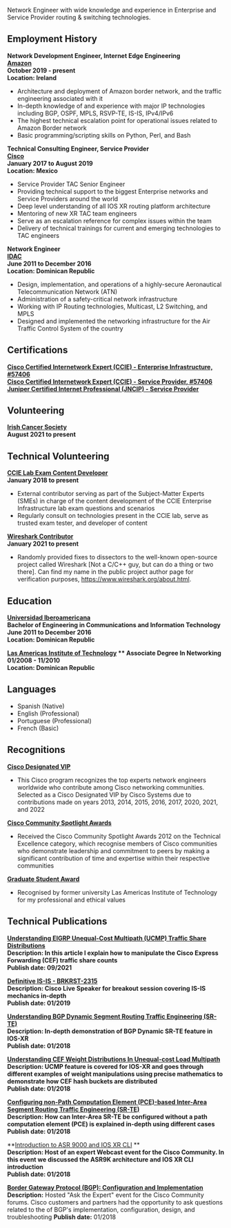 Network Engineer with wide knowledge and experience in Enterprise and Service Provider routing & switching technologies.

## Employment History

**Network Development Engineer, Internet Edge Engineering**\
**[Amazon](https://aws.amazon.com/)**\
**October 2019 - present**\
**Location: Ireland**

* Architecture and deployment of Amazon border network, and the traffic engineering associated with it
* In-depth knowledge of and experience with major IP technologies including BGP, OSPF, MPLS, RSVP-TE, IS-IS, IPv4/IPv6
* The highest technical escalation point for operational issues related to Amazon Border network
* Basic programming/scripting skills on Python, Perl, and Bash

**Technical Consulting Engineer, Service Provider**\
**[Cisco](cisco.com/)**\
**January 2017 to August 2019**\
**Location: Mexico**

* Service Provider TAC Senior Engineer
* Providing technical support to the biggest Enterprise networks and Service Providers around the world
* Deep level understanding of all IOS XR routing platform architecture
* Mentoring of new XR TAC team engineers
* Serve as an escalation reference for complex issues within the team
* Delivery of technical trainings for current and emerging technologies to TAC engineers

**Network Engineer**\
**[IDAC](https://www.idac.gob.do/)**\
**June 2011 to December 2016**\
**Location: Dominican Republic**

* Design, implementation, and operations of a highly-secure Aeronautical Telecommunication Network (ATN)
* Administration of a safety-critical network infrastructure
* Working with IP Routing technologies, Multicast, L2 Switching, and MPLS
* Designed and implemented the networking infrastructure for the Air Traffic Control System of the country

## Certifications

**[Cisco Certified Internetwork Expert (CCIE) - Enterprise Infrastructure, #57406](https://www.cisco.com/c/en/us/training-events/training-certifications/certifications/expert.html)**\
**[Cisco Certified Internetwork Expert (CCIE) - Service Provider, #57406](https://www.cisco.com/c/en/us/training-events/training-certifications/certifications/expert.html)**\
**[Juniper Certified Internet Professional (JNCIP) - Service Provider](https://www.juniper.net/us/en/training/certification/tracks/service-provider-routing-switching/jncip-sp.html)**

## Volunteering

**[Irish Cancer Society](https://https://www.cancer.ie/)**\
**August 2021 to present**

## Technical Volunteering

**[CCIE Lab Exam Content Developer](https://learningnetwork.cisco.com/s/article/sme-recruitment-program-overview/)**\
**January 2018 to present**
* External contributor serving as part of the Subject-Matter Experts (SMEs) in charge of the content development of the CCIE Enterprise Infrastructure lab exam questions and scenarios
* Regularly consult on technologies present in the CCIE lab, serve as trusted exam tester, and developer of content

**[Wireshark Contributor](https://www.wireshark.org/about.html/)**\
**January 2021 to present**
* Randomly provided fixes to dissectors to the well-known open-source project called Wireshark [Not a C/C++ guy, but can do a thing or two there]. Can find my name in the public project author page for verification purposes, https://www.wireshark.org/about.html.

## Education

**[Universidad Iberoamericana](https://www.unibe.edu.do/)**\
**Bachelor of Engineering in Communications and Information Technology**\
**June 2011 to December 2016**\
**Location: Dominican Republic**

**[Las Americas Institute of Technology](https://itla.edu.do/) 
** Associate Degree In Networking**\
**01/2008 - 11/2010**\
**Location: Dominican Republic**

## Languages
* Spanish (Native)
* English (Professional)
* Portuguese (Professional)
* French (Basic)

## Recognitions

**[Cisco Designated VIP](https://www.cisco.com/c/en/us/support/web/communities/vip.html)**
* This Cisco program recognizes the top experts network engineers worldwide who contribute among Cisco networking communities. Selected as a Cisco Designated VIP by Cisco Systems due to contributions made on years 2013, 2014, 2015, 2016, 2017, 2020, 2021, and 2022

**[Cisco Community Spotlight Awards](https://learningnetwork.cisco.com/s/spotlight-awards)**
* Received the Cisco Community Spotlight Awards 2012 on the Technical Excellence category, which recognise members of Cisco communities who demonstrate leadership and commitment to peers by making a significant contribution of time and expertise within their respective communities

**[Graduate Student Award](https://itla.edu.do/)**
* Recognised by former university Las Americas Institute of Technology for my professional and ethical values

## Technical Publications

**[Understanding EIGRP Unequal-Cost Multipath (UCMP) Traffic Share Distributions](https://is.gd/gvpoTM)**\
**Description: In this article I explain how to manipulate the Cisco Express Forwarding (CEF) traffic share counts**\
**Publish date: 09/2021**

**[Definitive IS-IS - BRKRST-2315](https://bit.ly/2ZDPTEu)**\
**Description: Cisco Live Speaker for breakout session covering IS-IS mechanics in-depth**\
**Publish date: 01/2019**

**[Understanding BGP Dynamic Segment Routing Traffic Engineering (SR-TE)](https://bit.ly/2Q4MkqB)**\
**Description: In-depth demonstration of BGP Dynamic SR-TE feature in IOS-XR**\
**Publish date: 01/2018**

**[Understanding CEF Weight Distributions In Unequal-cost Load Multipath](https://bit.ly/2PEsFIZ)**\
**Description: UCMP feature is covered for IOS-XR and goes through different examples of weight manipulations using precise mathematics to demonstrate how CEF hash buckets are distributed**\
**Publish date: 01/2018**

**[Configuring non-Path Computation Element (PCE)-based Inter-Area Segment Routing Traffic Engineering (SR-TE)](https://bit.ly/2Rm01xM)**\
**Description: How can Inter-Area SR-TE be configured without a path computation element (PCE) is explained in-depth using different cases**\
**Publish date: 01/2018**

**[Introduction to ASR 9000 and IOS XR CLI](https://bit.ly/2CutlvL) **\
**Description: Host of an expert Webcast event for the Cisco Community. In this event we discussed the ASR9K architecture and IOS XR CLI introduction**\
**Publish date: 01/2018**

**[Border Gateway Protocol (BGP): Configuration and Implementation](https://bit.ly/2W5BrnB)**\
**Description:** Hosted "Ask the Expert" event for the Cisco Community forums. Cisco customers and partners had the opportunity to ask questions related to the of BGP's implementation, configuration, design, and troubleshooting
**Publish date:** 01/2018
